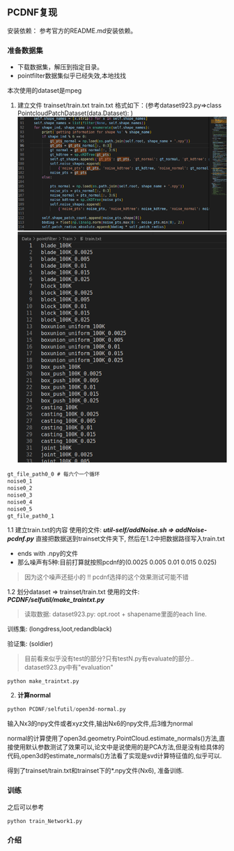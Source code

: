 ## PCDNF复现
安装依赖：
参考官方的README.md安装依赖。

### 准备数据集
- 下载数据集，解压到指定目录。
- pointfilter数据集似乎已经失效,本地找找

本次使用的dataset是mpeg
1. 建立文件 trainset/train.txt
train.txt 格式如下：(参考dataset923.py=>class PointcloudPatchDataset(data.Dataset):
)
![alt text](images/image-pcdnf.png)
![alt text](images/image-pcdnf1.png)
```
gt_file_path0_0 # 每六个一个循环
noise0_1
noise0_2
noise0_3 
noise0_4
noise0_5
gt_file_path0_1

```

1.1 建立train.txt的内容
使用的文件: ***util-self/addNoise.sh => addNoise-pcdnf.py***
直接把数据送到trainset文件夹下, 然后在1.2中把数据路径写入train.txt
- ends with .npy的文件
- 那么噪声有5种:目前打算就按照pcdnf的(0.0025 0.005 0.01 0.015 0.025)
> 因为这个噪声还挺小的 !! pcdnf选择的这个效果测试可能不错

1.2 划分dataset => trainset/train.txt
使用的文件: ***PCDNF/selfutil/make_traintxt.py***
> 读取数据: dataset923.py: opt.root + shapename里面的each line. 

训练集:  (longdress,loot,redandblack)
<!-- 目前考虑 3类 for train. -->
验证集:  (soldier)

> 目前看来似乎没有test的部分?只有testN.py有evaluate的部分.. dataset923.py中有"evaluation"


```
python make_traintxt.py
```

2. **计算normal**
```python
python PCDNF/selfutil/open3d-normal.py
```
输入Nx3的npy文件或者xyz文件,输出Nx6的npy文件,后3维为normal

normal的计算使用了open3d.geometry.PointCloud.estimate_normals()方法,直接使用默认参数测试了效果可以,论文中是说使用的是PCA方法,但是没有给具体的代码,open3d的estimate_normals()方法看了实现是svd计算特征值的,似乎可以.

得到了trainset/train.txt和trainset下的*.npy文件(Nx6), 准备训练.
### 训练
之后可以参考
```python
python train_Network1.py
```
### 介绍
